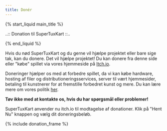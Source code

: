 ```yaml
---
title: Donér
---
```

{% start_liquid main_title %}

..:: Donation til SuperTuxKart ::..

{% end_liquid %}

Hvis du nød SuperTuxKart og du gerne vil hjælpe projektet eller bare sige tak, kan du donere. Det vil hjælpe projektet! Du kan donere fra denne side eller "købe" spillet via vores hjemmeside på [Itch.io](https://supertuxkart.itch.io/supertuxkart).

Doneringer hjælper os med at forbedre spillet, da vi kan købe hardware, hosting af filer og distributioneringsservices, server til vært hjemmesider, betaling til kunstnerer for at fremstille forbedret kunst og mere. Du kan lære mere om vores politik [her](Donation_Policy).

**Tøv ikke med at kontakte os, hvis du har spørgsmål eller problemer!**

SuperTuxKart anvender nu itch.io til modtagelse af donationer. Klik på "Hent Nu" knappen og vælg dit doneringsbeløb.

{% include donation_frame %}

